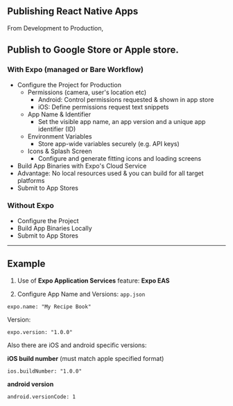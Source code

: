 ## Publishing React Native Apps

From Development to Production,

## Publish to Google Store or Apple store.

### With Expo (managed or Bare Workflow)

- Configure the Project for Production
  - Permissions (camera, user's location etc)
    - Android: Control permissions requested & shown in app store
    - iOS: Define permissions request text snippets
  - App Name & Identifier
    - Set the visible app name, an app version and a unique app identifier (ID)
  - Environment Variables
    - Store app-wide variables securely (e.g. API keys)
  - Icons & Splash Screen
    - Configure and generate fitting icons and loading screens
- Build App Binaries with Expo's Cloud Service
- Advantage: No local resources used & you can build for all target platforms
- Submit to App Stores

### Without Expo

- Configure the Project
- Build App Binaries Locally
- Submit to App Stores

---

## Example

1. Use of **Expo Application Services** feature: **Expo EAS**

2. Configure App Name and Versions: `app.json`

```
expo.name: "My Recipe Book"
```

Version:

```
expo.version: "1.0.0"
```

Also there are iOS and android specific versions:

**iOS build number** (must match apple specified format)

```
ios.buildNumber: "1.0.0"
```

**android version**

```
android.versionCode: 1
```
